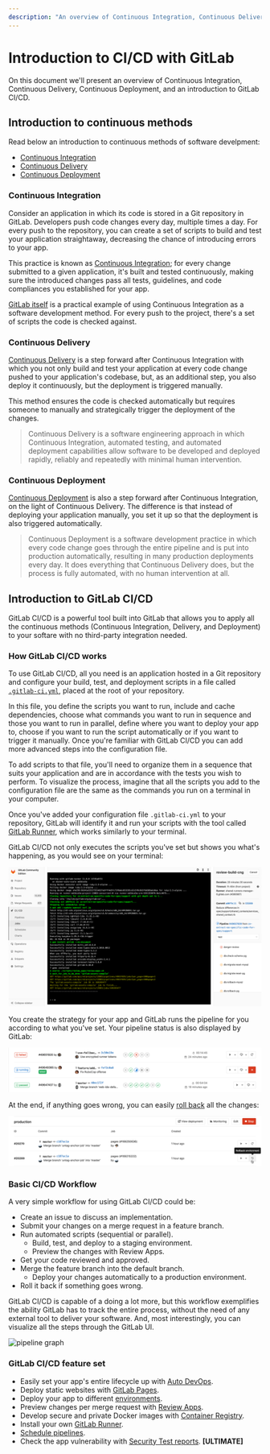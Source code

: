 ```yaml
---
description: "An overview of Continuous Integration, Continuous Delivery, Continuous Deployment, and an introduction to GitLab CI/CD."
---
```


# Introduction to CI/CD with GitLab

On this document we'll present an overview of Continuous Integration, Continuous Delivery, Continuous Deployment, and an introduction to GitLab CI/CD.

<!-- TBA: PM's introductory video? -->

## Introduction to continuous methods

Read below an introduction to continuous methods of software develpment:

- [Continuous Integration](#continuous-integration)
- [Continuous Delivery](#continuous-delivery)
- [Continuous Deployment](#continuous-deployment)

### Continuous Integration

Consider an application in which its code is stored in a Git repository in GitLab. Developers push code changes every day, multiple times a day. For every push to the repository, you can create a set of scripts to build and test your application straightaway, decreasing the chance of introducing errors to your app.

This practice is known as [Continuous Integration](https://en.wikipedia.org/wiki/Continuous_integration); for every change submitted to a given application, it's built and tested continuously, making sure the introduced changes pass all tests, guidelines, and code compliances you established for your app.

[GitLab itself](https://gitlab.com/gitlab-org/gitlab-ce) is a practical example of using Continuous Integration as a software development method. For every push to the project, there's a set of scripts the code is checked against.

<!-- TBA: illustration -->

### Continuous Delivery

[Continuous Delivery](https://continuousdelivery.com/) is a step forward after Continuous Integration with which you not only build and test your application at every code change pushed to your application's codebase, but, as an additional step, you also deploy it continuously, but the deployment is triggered manually.

This method ensures the code is checked automatically but requires someone to manually and strategically trigger the deployment of the changes.

> Continuous Delivery is a software engineering approach in which Continuous Integration, automated testing, and automated deployment capabilities allow software to be developed and deployed rapidly, reliably and repeatedly with minimal human intervention.

<!-- TBA: illustration -->

### Continuous Deployment

[Continuous Deployment](https://www.airpair.com/continuous-deployment/posts/continuous-deployment-for-practical-people) is also a step forward after Continuous Integration, on the light of Continuous Delivery. The difference is that instead of deploying your application manually, you set it up so that the deployment is also triggered automatically.

> Continuous Deployment is a software development practice in which every code change goes through the entire pipeline and is put into production automatically, resulting in many production deployments every day. It does everything that Continuous Delivery does, but the process is fully automated, with no human intervention at all.

<!-- TBA: illustration -->

## Introduction to GitLab CI/CD

GitLab CI/CD is a powerful tool built into GitLab that allows you to apply all the continuous methods (Continuous Integration, Delivery, and Deployment) to your softare with no third-party integration needed.

### How GitLab CI/CD works

To use GitLab CI/CD, all you need is an application hosted in a Git repository and configure your build, test, and deployment scripts in a file called [`.gitlab-ci.yml`](../yaml/README.md), placed at the root of your repository.

In this file, you define the scripts you want to run, include and cache dependencies, choose what commands you want to run in sequence and those you want to run in parallel, define where you want to deploy your app to, choose if you want to run the script automatically or if you want to trigger it manually. Once you're familiar with GitLab CI/CD you can add more advanced steps into the configuration file.

To add scripts to that file, you'll need to organize them in a sequence that suits your application and are in accordance with the tests you wish to perform. To visualize the process, imagine that all the scripts you add to the configuration file are the same as the commands you run on a terminal in your computer.

Once you've added your configuration file `.gitlab-ci.yml` to your repository, GitLab will identify it and run your scripts with the tool called [GitLab Runner](https://docs.gitlab.com/runner/), which works similarly to your terminal.

GitLab CI/CD not only executes the scripts you've set but shows you what's happening, as you would see on your terminal:

![job running](img/job_running.png)

You create the strategy for your app and GitLab runs the pipeline for you according to what you've set. Your pipeline status is also displayed by GitLab:

![pipeline status](img/pipeline_status.png)

At the end, if anything goes wrong, you can easily [roll back](../environments.md#rolling-back-changes) all the changes:

![rollback button](img/rollback.png)

<!--

## Setting up GitLab CI/CD for the first time

Link to "hello-world" document (to be written).

-->

### Basic CI/CD Workflow

A very simple workflow for using GitLab CI/CD could be:

- Create an issue to discuss an implementation.
- Submit your changes on a merge request in a feature branch.
- Run automated scripts (sequential or parallel).
  - Build, test, and deploy to a staging environment.
  - Preview the changes with Review Apps.
- Get your code reviewed and approved.
- Merge the feature branch into the default branch.
  - Deploy your changes automatically to a production environment.
-  Roll it back if something goes wrong.

GitLab CI/CD is capable of a doing a lot more, but this workflow exemplifies the ability GitLab has to track the entire process, without the need of any external tool to deliver your software. And, most interestingly, you can visualize all the steps through the GitLab UI.

<img src="../img/cicd_pipeline_infograph.png" alt="pipeline graph" class="image-noshadow">

### GitLab CI/CD feature set

<!-- (maybe link back to the index instead of listing everything here again?) -->

- Easily set your app's entire lifecycle up with [Auto DevOps](../../topics/autodevops/index.md).
- Deploy static websites with [GitLab Pages](../../user/project/pages/index.md).
- Deploy your app to different [environments](../environments.md).
- Preview changes per merge request with [Review Apps](../review_apps/index.md).
- Develop secure and private Docker images with [Container Registry](../../user/project/container_registry.md).
- Install your own [GitLab Runner](https://docs.gitlab.com/runner/).
- [Schedule pipelines](../../user/project/pipelines/schedules.md).
- Check the app vulnerability with [Security Test reports](https://docs.gitlab.com/ee/user/project/merge_requests/#security-reports-ultimate). **[ULTIMATE]**
